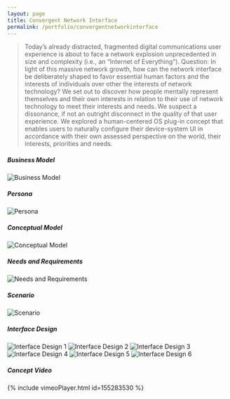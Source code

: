```yaml
---
layout: page
title: Convergent Network Interface
permalink: /portfolio/convergentnetworkinterface
---
```


> Today’s already distracted, fragmented digital communications user experience is about to face a network explosion unprecedented in size and complexity (i.e., an “Internet of Everything”). Question: In light of this massive network growth, how can the network interface be deliberately shaped to favor essential human factors and the interests of individuals over other the interests of network technology? We set out to discover how people mentally represent themselves and their own interests in relation to their use of network technology to meet their interests and needs. We suspect a dissonance, if not an outright disconnect in the quality of that user experience. We explored a human-centered OS plug-in concept that enables users to naturally configure their device-system UI in accordance with their own assessed perspective on the world, their interests, priorities and needs.

##### Business Model
![Business Model](https://cyrus-education.github.io/images/cnibm.png "Large example image")
##### Persona
![Persona](https://cyrus-education.github.io/images/cnip.png "Large example image")
##### Conceptual Model 
![Conceptual Model](https://cyrus-education.github.io/images/cnimm.png "Large example image")
##### Needs and Requirements
![Needs and Requirements](https://cyrus-education.github.io/images/cniun.png "Large example image")
##### Scenario
![Scenario](https://cyrus-education.github.io/images/cnis.png "Large example image")
##### Interface Design
![Interface Design 1](https://cyrus-education.github.io/images/cnii1.png "Large example image")
![Interface Design 2](https://cyrus-education.github.io/images/cnii2.png "Large example image")
![Interface Design 3](https://cyrus-education.github.io/images/cnii3.png "Large example image")
![Interface Design 4](https://cyrus-education.github.io/images/cnii4.png "Large example image")
![Interface Design 5](https://cyrus-education.github.io/images/cnii5.png "Large example image")
![Interface Design 6](https://cyrus-education.github.io/images/cnii6.png "Large example image")
##### Concept Video
{% include vimeoPlayer.html id=155283530 %}




